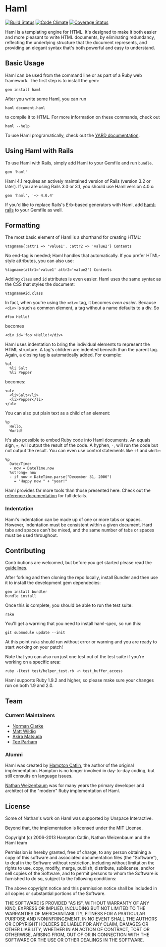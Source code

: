 # Haml

[![Build Status](https://secure.travis-ci.org/haml/haml.png?branch=master)](http://travis-ci.org/haml/haml)
[![Code Climate](https://codeclimate.com/github/haml/haml.png)](https://codeclimate.com/github/haml/haml)
[![Coverage Status](https://coveralls.io/repos/haml/haml/badge.png)](https://coveralls.io/r/haml/haml)

Haml is a templating engine for HTML. It's designed to make it both easier and
more pleasant to write HTML documents, by eliminating redundancy, reflecting the
underlying structure that the document represents, and providing an elegant syntax
that's both powerful and easy to understand.

## Basic Usage

Haml can be used from the command line or as part of a Ruby web framework. The
first step is to install the gem:

    gem install haml

After you write some Haml, you can run

    haml document.haml

to compile it to HTML. For more information on these commands, check out

    haml --help

To use Haml programatically, check out the [YARD
documentation](http://haml.info/docs/yardoc/).

## Using Haml with Rails

To use Haml with Rails, simply add Haml to your Gemfile and run `bundle`.

    gem 'haml'

Haml 4.1 requires an actively maintained version of Rails (version 3.2 or later).
If you are using Rails 3.0 or 3.1, you should use Haml version 4.0.x:

    gem 'haml', '~> 4.0.4'

If you'd like to replace Rails's Erb-based generators with Haml, add
[haml-rails](https://github.com/indirect/haml-rails) to your Gemfile as well.

## Formatting

The most basic element of Haml is a shorthand for creating HTML:

    %tagname{:attr1 => 'value1', :attr2 => 'value2'} Contents

No end-tag is needed; Haml handles that automatically. If you prefer HTML-style
attributes, you can also use:

    %tagname(attr1='value1' attr2='value2') Contents

Adding `class` and `id` attributes is even easier. Haml uses the same syntax as
the CSS that styles the document:

    %tagname#id.class

In fact, when you're using the `<div>` tag, it becomes _even easier_. Because
`<div>` is such a common element, a tag without a name defaults to a div. So

    #foo Hello!

becomes

    <div id='foo'>Hello!</div>

Haml uses indentation to bring the individual elements to represent the HTML
structure. A tag's children are indented beneath than the parent tag. Again, a
closing tag is automatically added. For example:

    %ul
      %li Salt
      %li Pepper

becomes:

    <ul>
      <li>Salt</li>
      <li>Pepper</li>
    </ul>

You can also put plain text as a child of an element:

    %p
      Hello,
      World!

It's also possible to embed Ruby code into Haml documents. An equals sign, `=`,
will output the result of the code. A hyphen, `-`, will run the code but not
output the result. You can even use control statements like `if` and `while`:

    %p
      Date/Time:
      - now = DateTime.now
      %strong= now
      - if now > DateTime.parse("December 31, 2006")
        = "Happy new " + "year!"

Haml provides far more tools than those presented here. Check out the [reference
documentation](http://haml.info/docs/yardoc/file.REFERENCE.html)
for full details.

### Indentation

Haml's indentation can be made up of one or more tabs or spaces. However,
indentation must be consistent within a given document. Hard tabs and spaces
can't be mixed, and the same number of tabs or spaces must be used throughout.

## Contributing

Contributions are welcomed, but before you get started please read the
[guidelines](http://haml.info/development.html#contributing).

After forking and then cloning the repo locally, install Bundler and then use it
to install the development gem dependecies:

    gem install bundler
    bundle install

Once this is complete, you should be able to run the test suite:

    rake

You'll get a warning that you need to install haml-spec, so run this:

    git submodule update --init

At this point `rake` should run without error or warning and you are ready to
start working on your patch!

Note that you can also run just one test out of the test suite if you're working
on a specific area:

    ruby -Itest test/helper_test.rb -n test_buffer_access

Haml supports Ruby 1.9.2 and higher, so please make sure your changes run on
both 1.9 and 2.0.

## Team

### Current Maintainers

* [Norman Clarke](http://github.com/norman)
* [Matt Wildig](http://github.com/mattwildig)
* [Akira Matsuda](https://github.com/amatsuda)
* [Tee Parham](https://github.com/teeparham)

### Alumni

Haml was created by [Hampton Catlin](http://hamptoncatlin.com), the author of
the original implementation. Hampton is no longer involved in day-to-day coding,
but still consults on language issues.

[Nathan Weizenbaum](http://nex-3.com) was for many years the primary developer
and architect of the "modern" Ruby implementation of Haml.


## License

Some of Nathan's work on Haml was supported by Unspace Interactive.

Beyond that, the implementation is licensed under the MIT License.

Copyright (c) 2006-2013 Hampton Catlin, Nathan Weizenbaum and the Haml team

Permission is hereby granted, free of charge, to any person obtaining a copy of
this software and associated documentation files (the "Software"), to deal in
the Software without restriction, including without limitation the rights to
use, copy, modify, merge, publish, distribute, sublicense, and/or sell copies of
the Software, and to permit persons to whom the Software is furnished to do so,
subject to the following conditions:

The above copyright notice and this permission notice shall be included in all
copies or substantial portions of the Software.

THE SOFTWARE IS PROVIDED "AS IS", WITHOUT WARRANTY OF ANY KIND, EXPRESS OR
IMPLIED, INCLUDING BUT NOT LIMITED TO THE WARRANTIES OF MERCHANTABILITY, FITNESS
FOR A PARTICULAR PURPOSE AND NONINFRINGEMENT. IN NO EVENT SHALL THE AUTHORS OR
COPYRIGHT HOLDERS BE LIABLE FOR ANY CLAIM, DAMAGES OR OTHER LIABILITY, WHETHER
IN AN ACTION OF CONTRACT, TORT OR OTHERWISE, ARISING FROM, OUT OF OR IN
CONNECTION WITH THE SOFTWARE OR THE USE OR OTHER DEALINGS IN THE SOFTWARE.
